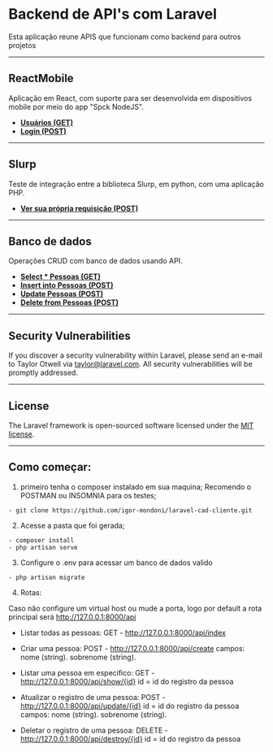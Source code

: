 # Backend de API's com Laravel

Esta aplicação reune APIS que funcionam como backend para outros projetos
<hr>

## **ReactMobile**

Aplicação em React, com suporte para ser desenvolvida em dispositivos mobile por meio do app "Spck NodeJS".

- **[Usuários (GET)](https://polar-shelf-77439.herokuapp.com/api/ReactMobile/getUsers)**
- **[Login (POST)](https://polar-shelf-77439.herokuapp.com/api/ReactMobile/login)**
<hr>

## **Slurp**

Teste de integração entre a biblioteca Slurp, em python, com uma aplicação PHP.

- **[Ver sua própria requisição (POST)](https://polar-shelf-77439.herokuapp.com/api/sllurp/getconnection)**
<hr>

## **Banco de dados**

Operações CRUD com banco de dados usando API.

- **[Select * Pessoas (GET)](https://polar-shelf-77439.herokuapp.com/api/pessoas/index)**
- **[Insert into Pessoas (POST)](https://polar-shelf-77439.herokuapp.com/api/pessoas/create)**
- **[Update Pessoas (POST)](https://polar-shelf-77439.herokuapp.com/api/pessoas/update/{id})**
- **[Delete from Pessoas (POST)](https://polar-shelf-77439.herokuapp.com/api/pessoas/destroy/{id})**
<hr>

## **Security Vulnerabilities**

If you discover a security vulnerability within Laravel, please send an e-mail to Taylor Otwell via [taylor@laravel.com](mailto:taylor@laravel.com). All security vulnerabilities will be promptly addressed.
<hr>

## **License**

The Laravel framework is open-sourced software licensed under the [MIT license](https://opensource.org/licenses/MIT).
<hr>

## **Como começar:**

1. primeiro tenha o composer instalado em sua maquina;
Recomendo o POSTMAN ou INSOMNIA para os testes;

```console
- git clone https://github.com/igor-mondoni/laravel-cad-cliente.git
```

2. Acesse a pasta que foi gerada;

```console
- composer install
- php artisan serve
```

3. Configure o .env para acessar um banco de dados valido

```console
- php artisan migrate
```

4. Rotas:

Caso não configure um virtual host ou mude a porta, logo por default a rota principal será http://127.0.0.1:8000/api


- Listar todas as pessoas:
GET - http://127.0.0.1:8000/api/index

- Criar uma pessoa:
POST - http://127.0.0.1:8000/api/create
campos: 
nome (string).
sobrenome (string).


- Listar uma pessoa em especifico:
GET - http://127.0.0.1:8000/api/show/{id}
id = id do registro da pessoa

- Atualizar o registro de uma pessoa:
POST - http://127.0.0.1:8000/api/update/{id}
id = id do registro da pessoa
campos: 
nome (string).
sobrenome (string).

- Deletar o registro de uma pessoa:
DELETE - http://127.0.0.1:8000/api/destroy/{id}
id = id do registro da pessoa